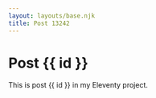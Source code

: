 ```yaml
---
layout: layouts/base.njk
title: Post 13242
---
```


# Post {{ id }}

This is post {{ id }} in my Eleventy project.

